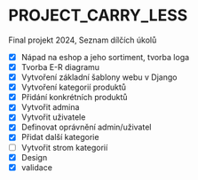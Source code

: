 # PROJECT_CARRY_LESS
Final projekt 2024, Seznam dílčích úkolů

- [x] Nápad na eshop a jeho sortiment, tvorba loga<br>
- [x] Tvorba E-R diagramu <br>
 - [x] Vytvoření základní šablony webu v Django<br>
- [x] Vytvoření kategorií produktů<br>
 - [x] Přidání konkrétních produktů<br>
 - [x] Vytvořit admina<br>
 - [x] Vytvořit uživatele<br>
 - [x] Definovat oprávnění admin/uživatel<br>
 - [x] Přidat další kategorie<br>
 - [ ] Vytvořit strom kategorií<br>
 - [x] Design<br>
 - [x] validace
